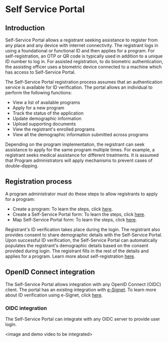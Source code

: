 # Self Service Portal

## Introduction

Self-Service Portal allows a registrant seeking assistance to register from any place and any device with internet connectivity. The registrant logs in using a foundational or functional ID and then applies for a program. For self-registration, an OTP or QR code is typically used in addition to a unique ID number to log in. For assisted registration, to do biometric authentication, the assisting officer uses a biometric device connected to a machine which has access to Self-Service Portal.

The Self-Service Portal registration process assumes that an authentication service is available for ID verification. The portal allows an individual to perform the following functions:

* View a list of available programs
* Apply for a new program
* Track the status of the application
* Update demographic information
* Upload supporting documents
* View the registrant's enrolled programs
* View all the demographic information submitted across programs

Depending on the program implementation, the registrant can seek assistance to apply for the same program multiple times. For example, a registrant seeks medical assistance for different treatments. It is assumed that Program administrators will apply mechanisms to prevent cases of double-dipping.

## Registration process

A program administrator must do these steps to allow registrants to apply for a program:

* Create a program: To learn the steps, click [here](../../../user-guides/user-guides/eligibility-and-program-enrollment/program/create-a-program.md).
* Create a Self-Service Portal form: To learn the steps, click [here](../../../user-guides/user-guides/eligibility-and-program-enrollment/website/create-portal-form.md).
* Map Self-Service Portal form: To learn the steps, click [here](../../../user-guides/user-guides/eligibility-and-program-enrollment/program/map-self-service-portal-form.md).

Registrant's ID verification takes place during the login. The registrant also provides consent to share demographic details with the Self-Service Portal. Upon successful ID verification, the Self-Service Portal can automatically populates the registrant's demographic details based on the consent provided during login. The registrant fills in the rest of the details and applies for a program. Learn more about self-registration [here](../../../user-guides/user-guides/registration/self-register-online.md).

## OpenID Connect integration

The Self-Service Portal allows integration with any OpenID Connect (OIDC) client. The portal has an existing integration with [e-Signet](https://docs.esignet.io/). To learn more about ID verification using e-Signet, click [here](broken-reference).

### OIDC integration

The Self-Service Portal can integrate with any OIDC server to provide user login.

\<image and demo video to be integrated>

